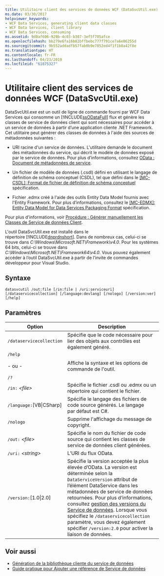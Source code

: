 ```yaml
---
title: Utilitaire client des services de données WCF (DataSvcUtil.exe)
ms.date: 03/30/2017
helpviewer_keywords:
- WCF Data Services, generating client data classes
- WCF Data Services, client library
- WCF Data Services, consuming
ms.assetid: 9d0af606-929b-4c03-b307-3ef5f705afce
ms.openlocfilehash: bb279e6fa16b82bffbebc777f791ce7a6e06255d
ms.sourcegitcommit: 9b552addadfb57fab0b9e7852ed4f1f1b8a42f8e
ms.translationtype: HT
ms.contentlocale: fr-FR
ms.lasthandoff: 04/23/2019
ms.locfileid: "61875327"
---
```

# <a name="wcf-data-service-client-utility-datasvcutilexe"></a>Utilitaire client des services de données WCF (DataSvcUtil.exe)

DataSvcUtil.exe est un outil de ligne de commande fourni par WCF Data Services qui consomme un [!INCLUDE[ssODataFull](../../../../includes/ssodatafull-md.md)] flux et génère les classes de service de données client qui sont nécessaires pour accéder à un service de données à partir d’une application cliente .NET Framework. Cet utilitaire peut générer des classes de données à l'aide des sources de métadonnées suivantes :

- URI racine d'un service de données. L'utilitaire demande le document des métadonnées du service, qui décrit le modèle de données exposé par le service de données. Pour plus d’informations, consultez [OData : Document de métadonnées de service](https://go.microsoft.com/fwlink/?LinkId=186070).

- Un fichier de modèle de données (.csdl) défini en utilisant le langage de définition de schéma conceptuel (CSDL), tel que défini dans le [ \[MC-CSDL\]: Format de fichier de définition de schéma conceptuel](https://go.microsoft.com/fwlink/?LinkID=159072) spécification.

- Fichier .edmx créé à l'aide des outils Entity Data Model fournis avec l'Entity Framework. Pour plus d’informations, consultez le [ \[MC-EDMX\]: Entity Data Model for Data Services Packaging Format](https://go.microsoft.com/fwlink/?LinkID=178833) spécification.

Pour plus d'informations, voir [Procédure : Générer manuellement les Classes de Service de données Client](../../../../docs/framework/data/wcf/how-to-manually-generate-client-data-service-classes-wcf-data-services.md).

L'outil DataSvcUtil.exe est installé dans le répertoire [!INCLUDE[dnprdnshort](../../../../includes/dnprdnshort-md.md)]. Dans de nombreux cas, celui-ci se trouve dans *C:\Windows\Microsoft.NET\Framework\v4.0*. Pour les systèmes 64 bits, celui-ci se trouve dans *C:\Windows\Microsoft.NET\Framework64\v4.0*. Vous pouvez également accéder à l’outil DataSvcUtil.exe à partir de l’invite de commandes développeur pour Visual Studio.

## <a name="syntax"></a>Syntaxe

```
datasvcutil /out:file [/in:file | /uri:serviceuri] [/dataservicecollection] [/language:devlang] [/nologo] [/version:ver] [/help]
```

## <a name="parameters"></a>Paramètres

|Option|Description|
|------------|-----------------|
|`/dataservicecollection`|Spécifie que le code nécessaire pour lier des objets aux contrôles est également généré.|
|`/help`<br /><br /> - ou -<br /><br /> `/?`|Affiche la syntaxe et les options de commande de l'outil.|
|`/in:` *\<file>*|Spécifie le fichier .csdl ou .edmx ou un répertoire qui contient le fichier.|
|`/language:`[VB&#124;CSharp]|Spécifie le langage des fichiers de code source générés. Le langage par défaut est C#.|
|`/nologo`|Supprime l'affichage du message de copyright.|
|`/out:` *\<file>*|Spécifie le nom du fichier de code source qui contient les classes de service de données client générées.|
|`/uri:` *\<string>*|L’URI du flux OData.|
|`/version:`[1.0&#124;2.0]|Spécifie la version acceptée la plus élevée d’OData. La version est déterminée selon la `DataServiceVersion` attribut de l’élément DataService dans les métadonnées de service de données retournées. Pour plus d’informations, consultez [gestion des versions du Service de données](../../../../docs/framework/data/wcf/data-service-versioning-wcf-data-services.md). Lorsque vous spécifiez le `/dataservicecollection` paramètre, vous devez également spécifier `/version:2.0` pour activer la liaison de données.|

## <a name="see-also"></a>Voir aussi

- [Génération de la bibliothèque cliente du service de données](../../../../docs/framework/data/wcf/generating-the-data-service-client-library-wcf-data-services.md)
- [Guide pratique pour Ajouter une référence de Service de données](../../../../docs/framework/data/wcf/how-to-add-a-data-service-reference-wcf-data-services.md)
